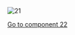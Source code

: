 ![21](preliminary/21.jpg "Component 21")

[Go to component 22](https://parietal-inria.github.io/MODL_atlas/64/22 "Component 22")
